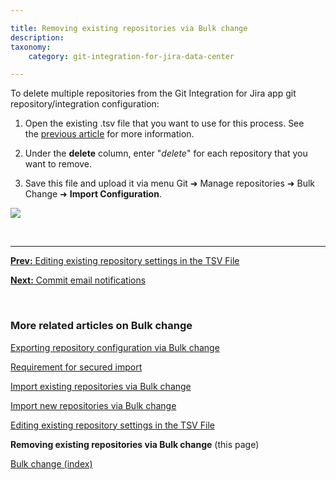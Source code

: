 ```yaml
---

title: Removing existing repositories via Bulk change
description:
taxonomy:
    category: git-integration-for-jira-data-center

---
```


To delete multiple repositories from the Git Integration for Jira app git repository/integration configuration:

1.  Open the existing .tsv file that you want to use for this process. See the [previous article](/git-integration-for-jira-data-center/editing-existing-repository-settings-in-the-tsv-file-gij-self-managed) for more information.

2.  Under the **delete** column, enter "_delete_" for each repository that you want to remove.

3.  Save this file and upload it via menu Git ➜ Manage repositories ➜ Bulk Change ➜ **Import Configuration**.

![](/wp-content/uploads/gij-gitserver-gitcfg-bulk-change-menu-import.png)

&nbsp;
* * *

[**Prev:** Editing existing repository settings in the TSV File](/git-integration-for-jira-data-center/editing-existing-repository-settings-in-the-TSV-file-gij-self-managed)

[**Next:** Commit email notifications](/git-integration-for-jira-data-center/commit-email-notifications-gij-self-managed)

&nbsp;

### More related articles on Bulk change

[Exporting repository configuration via Bulk change](/git-integration-for-jira-data-center/exporting-repository-configuration-via-bulk-change-gij-self-managed)

[Requirement for secured import](/git-integration-for-jira-data-center/requirement-for-secured-import-gij-self-managed)

[Import existing repositories via Bulk change](/git-integration-for-jira-data-center/import-existing-repositories-via-bulk-change-gij-self-managed)

[Import new repositories via Bulk change](/git-integration-for-jira-data-center/import-new-repositories-via-bulk-change-gij-self-managed)

[Editing existing repository settings in the TSV File](/git-integration-for-jira-data-center/editing-existing-repository-settings-in-the-TSV-file-gij-self-managed)

**Removing existing repositories via Bulk change** (this page)

[Bulk change (index)](/git-integration-for-jira-data-center/bulk-change-gij-self-managed)

